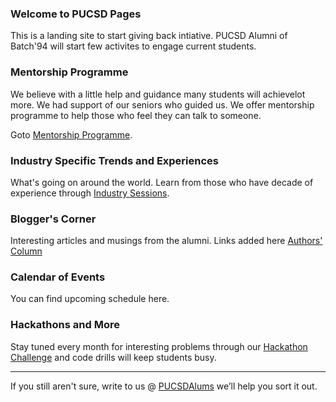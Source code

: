 <link rel="stylesheet" type="text/css" media="all" href="stylesheet/styles.css" />

### Welcome to PUCSD Pages
This is a landing site to start giving back intiative. PUCSD Alumni of Batch'94 will start few activites to engage current students.

### Mentorship Programme 
We believe with a little help and guidance many students will achievelot more. We had support of our seniors who guided us. We offer mentorship programme to help those who feel they can talk to someone.

Goto [Mentorship Programme](https://kiranmak.github.io/gh-pages/pages/mentorship.html).

### Industry Specific Trends and Experiences 
What's going on around the world. Learn from those who have decade of experience through [Industry Sessions](https://kiranmak.github.io/gh-pages/pages/industry.html).

### Blogger's Corner
Interesting articles and musings from the alumni. Links added here [Authors' Column](https://kiranmak.github.io/gh-pages/pages/blogging.html)

### Calendar of Events
You can find upcoming schedule here.

### Hackathons and More

Stay tuned every month for interesting problems through our [Hackathon Challenge](https://kiranmak.github.io/gh-pages/pages/hackathon.html) and code drills will keep students busy. 

---
If you still aren't sure, write to us @ [PUCSDAlums](mailto:PUCSDAlums@gmail.com) we’ll help you sort it out.

